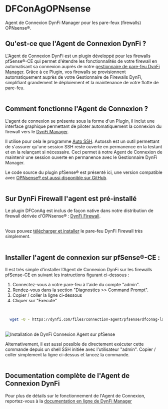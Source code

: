 # DFConAgOPNsense
Agent de Connexion DynFi Manager pour les pare-feux (firewalls) OPNsense®.
<br>

## Qu'est-ce que l'Agent de Connexion DynFi ?  
L'Agent de Connexion DynFi est un plugin développé pour les firewalls pfSense®-CE qui permet d'étendre les fonctionnalités de votre firewall en automatisant sa connexion auprès de notre [gestionnaire de pare-feu DynFi Manager](https://dynfi.com/dynfi-manager/). 
Grâce à ce Plugin, vos firewalls se provisionnent automatiquement auprès de votre Gestionnaire de Firewalls DynFi, simplifiant grandement le déploiement et la maintenance de votre flotte de pare-feu.  
<br>

## Comment fonctionne l'Agent de Connexion ?
L'agent de connexion se présente sous la forme d'un Plugin, il inclut une interface graphique permettant de piloter automatiquement la connexion du firewall vers le [DynFi Manager](https://dynfi.com/dynfi-manager/). 
  
Il utilise pour cela le programme [Auto SSH](https://www.freebsd.org/cgi/man.cgi?query=autossh&sektion=1&manpath=FreeBSD+13.0-RELEASE+and+Ports). 
Autossh est un outil permettant de s'assurer qu'une session SSH reste ouverte en permanence en la testant et en la relançant si nécessaire. 
Ceci permet à notre Agent de Connexion de maintenir une session ouverte en permanence avec le Gestionnaire DynFi Manager. 
  
Le code source du plugin pfSense® est présenté ici, une version compatible avec [OPNsense® est aussi disponible sur GitHub](https://github.com/DynFi/DFConAgOPNsense/).  
<br>  

## Sur DynFi Firewall l'agent est pré-installé
Le plugin DFConAg est inclus de façon native dans notre distribution de firewall dérivée d'OPNsense® : [DynFi Firewall](https://dynfi.com/dynfi-firewall/).  
<br>  

Vous pouvez [télécharger et installer](https://dynfi.com/download/) le pare-feu DynFi Firewall très simplement.  
<br>  

## Installer l'agent de connexion sur  pfSense®-CE :  
Il est très simple d'installer l'Agent de Connexion DynFi sur les firewalls pfSense-CE en suivant les instructions figurant ci-dessous :  
  
1. Connectez-vous à votre pare-feu à l'aide du compte "admin". 
2. Rendez-vous dans la section "Diagnostics >> Command Prompt".
3. Copier / coller la ligne ci-dessous
4. Cliquer sur "Execute"  
<br> 

```bash
  wget -O - https://dynfi.com/files/connection-agent/pfsense/dfconag-latest-installer.sh | sh
```  
  
<br>  ![Installation de DynFi Connexion Agent sur pfSense](https://dynfi.com/img/DynFi_Manager/pfSense_connection_agent.png "Installer DynFi Connexion Agent sur pfSense-CE") 

Alternativement, il est aussi possible de directement exécuter cette commande depuis un shell SSH initiée avec l'utilisateur "admin". 
Copier / coller simplement la ligne ci-dessus et lancez la commande.   
<br> 

## Documentation complète de l'Agent de Connexion DynFi
Pour plus de détails sur le fonctionnement de l'Agent de Connexion, reportez-vous à la [documentation en ligne de DynFi Manager](https://dynfi.com/documentation/) 
  
